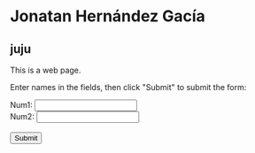 <!DOCTYPE html>
<html lang="en">
  <head>
    <meta charset="utf-8">
    <title>Noseve</title>
    <link rel="stylesheet" href="style.css">
    <script type="text/javascript" src="script.js"></script>
  </head>
  <body>
    <h1>Jonatan Hernández Gacía </h1>
    <h2>juju </h2>
    <p>This is a web page.</p>
    <p>Enter names in the fields, then click "Submit" to submit the form:</p>

<form id="frm1" action="/action_page.php">
  Num1: <input type="number" name="x"><br>
  Num2: <input type="number" name="y"><br><br>
  <input type="button" onclick="myFunction()" value="Submit">
</form>

<script>
function myFunction() {
  document.getElementById("frm1").submit();
}
</script>
  </body>
</html>
